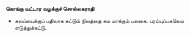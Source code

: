 **கொங்கு வட்டார வழக்குச் சொல்லகராதி**
- கலப்பைக்குப் பதிலாக கட்டும் நிலத்தை சம மாக்கும் பலகை. பரம்புப்பகலெய எடுத்துக்கட்டு.

